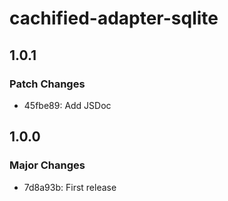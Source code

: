 # cachified-adapter-sqlite

## 1.0.1

### Patch Changes

- 45fbe89: Add JSDoc

## 1.0.0

### Major Changes

- 7d8a93b: First release
